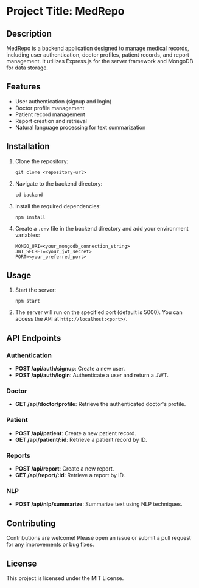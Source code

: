 # Project Title: MedRepo

## Description
MedRepo is a backend application designed to manage medical records, including user authentication, doctor profiles, patient records, and report management. It utilizes Express.js for the server framework and MongoDB for data storage.

## Features
- User authentication (signup and login)
- Doctor profile management
- Patient record management
- Report creation and retrieval
- Natural language processing for text summarization

## Installation
1. Clone the repository:
   ```
   git clone <repository-url>
   ```
2. Navigate to the backend directory:
   ```
   cd backend
   ```
3. Install the required dependencies:
   ```
   npm install
   ```
4. Create a `.env` file in the backend directory and add your environment variables:
   ```
   MONGO_URI=<your_mongodb_connection_string>
   JWT_SECRET=<your_jwt_secret>
   PORT=<your_preferred_port>
   ```

## Usage
1. Start the server:
   ```
   npm start
   ```
2. The server will run on the specified port (default is 5000). You can access the API at `http://localhost:<port>/`.

## API Endpoints
### Authentication
- **POST /api/auth/signup**: Create a new user.
- **POST /api/auth/login**: Authenticate a user and return a JWT.

### Doctor
- **GET /api/doctor/profile**: Retrieve the authenticated doctor's profile.

### Patient
- **POST /api/patient**: Create a new patient record.
- **GET /api/patient/:id**: Retrieve a patient record by ID.

### Reports
- **POST /api/report**: Create a new report.
- **GET /api/report/:id**: Retrieve a report by ID.

### NLP
- **POST /api/nlp/summarize**: Summarize text using NLP techniques.

## Contributing
Contributions are welcome! Please open an issue or submit a pull request for any improvements or bug fixes.

## License
This project is licensed under the MIT License.